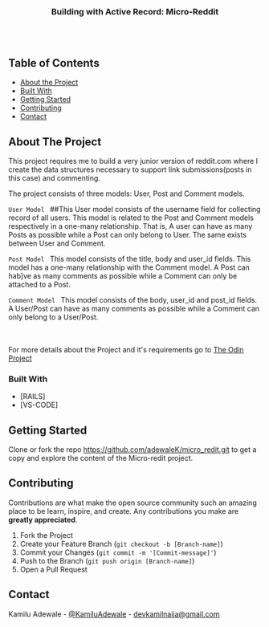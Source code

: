 
<br />
<p align="center">
  

  <h3 align="center">Building with Active Record: Micro-Reddit</h3>

  <p align="center">

<br>
  
<br> 

</p>


## Table of Contents

* [About the Project](#about-the-project)
* [Built With](#built-with)
* [Getting Started](#getting-started)
* [Contributing](#contributing)
* [Contact](#contact)


<!-- ABOUT THE PROJECT -->
## About The Project

This project requires me to build a very junior version of reddit.com where I create the data structures necessary to support link submissions(posts in this case) and commenting.

The project consists of three models: User, Post and Comment models.

`User Model
`
##This User model consists of the username field for collecting record of all users. This model is related to the Post and Comment models respectively in a one-many relationship. That is, A user can have as many Posts as possible while a Post can only belong to User. The same exists between User and Comment.


`Post Model
`
This model consists of the title, body and user_id fields. This model has a one-many relationship with the Comment model. A Post can hab]ve as many comments as possible while a Comment can only be attached to a Post.


`Comment Model
`
This model consists of the body, user_id and post_id fields. A User/Post can have as many comments as possible while a Comment can only belong to a User/Post.

<br>
<br>
For more details about the Project and it's requirements go to <a href="https://www.theodinproject.com/courses/ruby-on-rails/lessons/building-with-active-record-ruby-on-rails"> The Odin Project</a>

### Built With

* [RAILS]
* [VS-CODE]

<!-- GETTING STARTED -->
## Getting Started

Clone or fork the repo <https://github.com/adewaleK/micro_redit.git> to get a copy and explore the content of the Micro-redit project.


<!-- CONTRIBUTING -->
## Contributing

Contributions are what make the open source community such an amazing place to be learn, inspire, and create. Any contributions you make are **greatly appreciated**.

1. Fork the Project
2. Create your Feature Branch (`git checkout -b [Branch-name]`)
3. Commit your Changes (`git commit -m '[Commit-message]'`)
4. Push to the Branch (`git push origin [Branch-name]`)
5. Open a Pull Request

## Contact

Kamilu Adewale - [@KamiluAdewale](https://twitter.com/KamiluAdewale) - devkamilnaija@gmail.com

